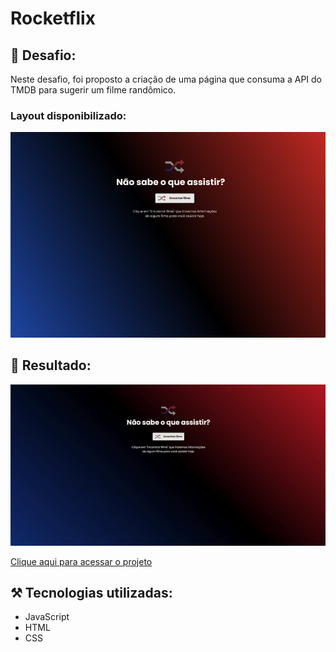 # Rocketflix

## 🎯 Desafio:

Neste desafio, foi proposto a criação de uma página que consuma a API do TMDB para sugerir um filme randômico.
<br>
### Layout disponibilizado:
<img src="./images/layout.png">
<br>

## 🚀 Resultado: 
<p align="center">
    <img src="./images/resultado.gif">
</p>

<a href="https://rocketflix-pi.vercel.app">Clique aqui para acessar o projeto</a> 


## ⚒️ Tecnologias utilizadas:
* JavaScript
* HTML
* CSS
